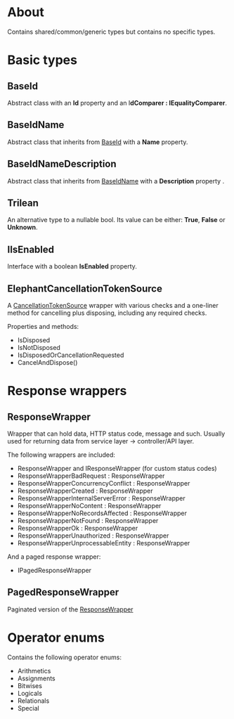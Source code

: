 # About

Contains shared/common/generic types but contains no specific types.

# Basic types

## BaseId

Abstract class with an **Id** property and an I**dComparer : IEqualityComparer<BaseId>**.

## BaseIdName

Abstract class that inherits from [BaseId](##BaseId) with a **Name** property.

## BaseIdNameDescription

Abstract class that inherits from [BaseIdName](##BaseIdName) with a **Description** property .

## Trilean

An alternative type to a nullable bool. Its value can be either: **True**, **False** or **Unknown**.

## IIsEnabled

Interface with a boolean **IsEnabled** property.

## ElephantCancellationTokenSource

A [CancellationTokenSource](https://learn.microsoft.com/en-us/dotnet/api/system.threading.cancellationtokensource?view=net-8.0) wrapper with various checks and a one-liner method for cancelling plus disposing, including any required checks.

Properties and methods:

- IsDisposed
- IsNotDisposed
- IsDisposedOrCancellationRequested
- CancelAndDispose()

# Response wrappers

## ResponseWrapper

Wrapper that can hold data, HTTP status code, message and such. Usually used for returning data from service layer &rarr; controller/API layer.

The following wrappers are included:

- ResponseWrapper and IResponseWrapper (for custom status codes)
- ResponseWrapperBadRequest : ResponseWrapper 
- ResponseWrapperConcurrencyConflict : ResponseWrapper 
- ResponseWrapperCreated : ResponseWrapper 
- ResponseWrapperInternalServerError : ResponseWrapper 
- ResponseWrapperNoContent : ResponseWrapper 
- ResponseWrapperNoRecordsAffected : ResponseWrapper 
- ResponseWrapperNotFound : ResponseWrapper 
- ResponseWrapperOk : ResponseWrapper 
- ResponseWrapperUnauthorized : ResponseWrapper 
- ResponseWrapperUnprocessableEntity : ResponseWrapper 

And a paged response wrapper:

- IPagedResponseWrapper




## PagedResponseWrapper

Paginated version of the [ResponseWrapper](##ResponseWrapper)

# Operator enums

Contains the following operator enums:

- Arithmetics
- Assignments
- Bitwises
- Logicals
- Relationals
- Special